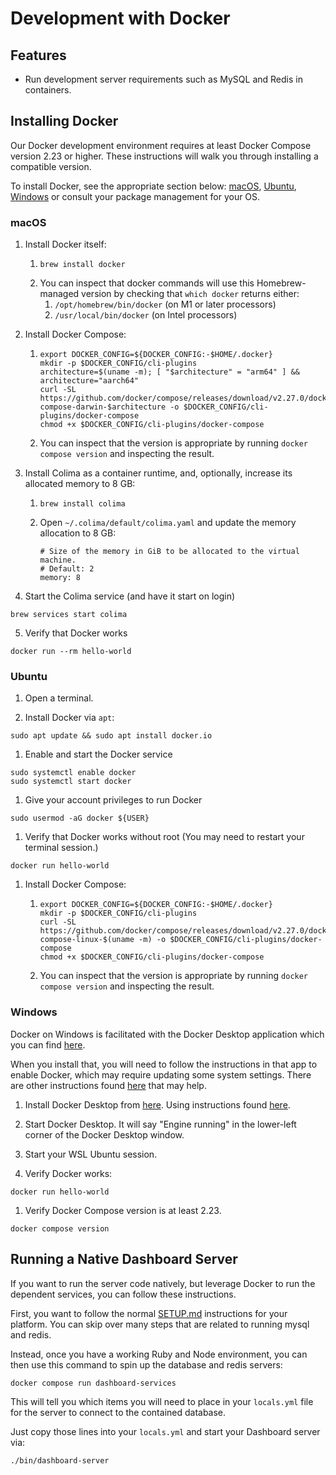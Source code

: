 # Development with Docker

## Features

* Run development server requirements such as MySQL and Redis in containers.

## Installing Docker

Our Docker development environment requires at least Docker Compose version 2.23 or higher.
These instructions will walk you through installing a compatible version.

To install Docker, see the appropriate section below:
[macOS](#macos), [Ubuntu](#ubuntu), [Windows](#windows)
or consult your package management for your OS.

### macOS

1. Install Docker itself:
    1. ```shell
       brew install docker
       ```
    2. You can inspect that docker commands will use this Homebrew-managed version by checking that `which docker` returns either:
        1. `/opt/homebrew/bin/docker` (on M1 or later processors)
        2. `/usr/local/bin/docker` (on Intel processors)

2. Install Docker Compose:
    1. ```shell
       export DOCKER_CONFIG=${DOCKER_CONFIG:-$HOME/.docker}
       mkdir -p $DOCKER_CONFIG/cli-plugins
       architecture=$(uname -m); [ "$architecture" = "arm64" ] && architecture="aarch64"
       curl -SL https://github.com/docker/compose/releases/download/v2.27.0/docker-compose-darwin-$architecture -o $DOCKER_CONFIG/cli-plugins/docker-compose
       chmod +x $DOCKER_CONFIG/cli-plugins/docker-compose
       ```
    2. You can inspect that the version is appropriate by running `docker compose version` and inspecting the result.

3. Install Colima as a container runtime, and, optionally, increase its allocated memory to 8 GB:
    1. ```shell
       brew install colima
       ```
    2. Open `~/.colima/default/colima.yaml` and update the memory allocation to 8 GB:
       ```
       # Size of the memory in GiB to be allocated to the virtual machine.
       # Default: 2
       memory: 8
       ```

4. Start the Colima service (and have it start on login)
```shell
brew services start colima
```

5. Verify that Docker works
```shell
docker run --rm hello-world
```

### Ubuntu

1. Open a terminal.

1. Install Docker via `apt`:

```shell
sudo apt update && sudo apt install docker.io
```

1. Enable and start the Docker service
```shell
sudo systemctl enable docker
sudo systemctl start docker
```

1. Give your account privileges to run Docker
```shell
sudo usermod -aG docker ${USER}
```

1. Verify that Docker works without root (You may need to restart your terminal session.)
```shell
docker run hello-world
```

1. Install Docker Compose:
    1. ```shell
       export DOCKER_CONFIG=${DOCKER_CONFIG:-$HOME/.docker}
       mkdir -p $DOCKER_CONFIG/cli-plugins
       curl -SL https://github.com/docker/compose/releases/download/v2.27.0/docker-compose-linux-$(uname -m) -o $DOCKER_CONFIG/cli-plugins/docker-compose
       chmod +x $DOCKER_CONFIG/cli-plugins/docker-compose
       ```
    1. You can inspect that the version is appropriate by running `docker compose version` and inspecting the result.

### Windows

Docker on Windows is facilitated with the Docker Desktop application which you can find [here](https://www.docker.com/products/docker-desktop/).

When you install that, you will need to follow the instructions in that app to enable Docker, which may require updating some system settings. There are other instructions found [here](https://docs.docker.com/desktop/install/windows-install/) that may help.

1. Install Docker Desktop from [here](https://www.docker.com/products/docker-desktop/). Using instructions found [here](https://docs.docker.com/desktop/install/windows-install/).

1. Start Docker Desktop. It will say "Engine running" in the lower-left corner of the Docker Desktop window.

1. Start your WSL Ubuntu session.

1. Verify Docker works:
```shell
docker run hello-world
```

1. Verify Docker Compose version is at least 2.23.
```shell
docker compose version
```

## Running a Native Dashboard Server

If you want to run the server code natively, but leverage Docker to run the dependent services, you can follow these instructions.

First, you want to follow the normal [SETUP.md](SETUP.md) instructions for your platform.
You can skip over many steps that are related to running mysql and redis.

Instead, once you have a working Ruby and Node environment, you can then use this command to spin up the database and redis servers:

```shell
docker compose run dashboard-services
```

This will tell you which items you will need to place in your `locals.yml` file for the server to connect to the contained database.

Just copy those lines into your `locals.yml` and start your Dashboard server via:

```shell
./bin/dashboard-server
```
